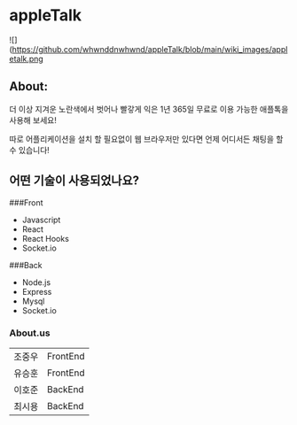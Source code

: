 # appleTalk
![](https://github.com/whwnddnwhwnd/appleTalk/blob/main/wiki_images/appletalk.png


## About:
더 이상 지겨운 노란색에서 벗어나 빨갛게 익은 1년 365일 무료로 이용 가능한 애플톡을 사용해 보세요!


따로 어플리케이션을 설치 할 필요없이 웹 브라우저만 있다면 언제 어디서든 채팅을 할 수 있습니다!


## 어떤 기술이 사용되었나요?
###Front
- Javascript
- React
- React Hooks
- Socket.io

###Back
- Node.js
- Express
- Mysql
- Socket.io

### About.us
<table>
  <tr>
    <td>조중우</td>
    <td>FrontEnd</td>
  </tr>
  <tr>
    <td>유승훈</td>
    <td>FrontEnd</td>
  </tr>  
  <tr>
    <td>이호준</td>
    <td>BackEnd</td>
  </tr>  
  <tr>
    <td>최시용</td>
    <td>BackEnd</td>
  </tr>  
</table>
